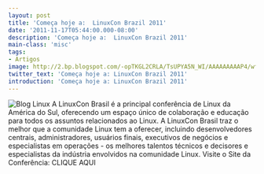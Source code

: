 ```yaml
---
layout: post
title: 'Começa hoje a:  LinuxCon Brazil 2011'
date: '2011-11-17T05:44:00.000-08:00'
description: 'Começa hoje a:  LinuxCon Brazil 2011'
main-class: 'misc'
tags:
- Artigos
image: http://2.bp.blogspot.com/-opTKGL2CRLA/TsUPYA5N_WI/AAAAAAAAAP4/wfQ0D2YRVjE/s72-c/header_linuxcon_br.png
twitter_text: 'Começa hoje a: LinuxCon Brazil 2011'
introduction: 'Começa hoje a: LinuxCon Brazil 2011'
---
```

![Blog Linux](http://2.bp.blogspot.com/-opTKGL2CRLA/TsUPYA5N_WI/AAAAAAAAAP4/wfQ0D2YRVjE/s640/header_linuxcon_br.png "Blog Linux")
A LinuxCon Brasil é a principal conferência de Linux da América do Sul,  oferecendo um espaço único de colaboração e educação para todos os  assuntos relacionados ao Linux. A LinuxCon Brasil traz o melhor que a  comunidade Linux tem a oferecer, incluindo desenvolvedores centrais,  administradores, usuários finais, executivos de negócios e especialistas  em operações - os melhores talentos técnicos e decisores e  especialistas da indústria envolvidos na comunidade Linux.
Visite o Site da Conferência: CLIQUE AQUI 
